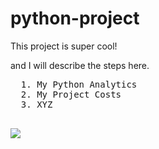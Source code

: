 # python-project

This project is super cool!

and I will describe the steps here.


  <pre>
  1. My Python Analytics    
  2. My Project Costs            
  3. XYZ           
  </pre>

<img src =”https://github.com/mehmet-renastech/python-project/blob/main/images/catImage.jpeg”>
